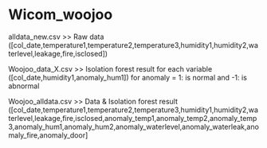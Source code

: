 # Wicom_woojoo

alldata_new.csv >> Raw data 
([col_date,temperature1,temperature2,temperature3,humidity1,humidity2,waterlevel,leakage,fire,isclosed])

Woojoo_data_X.csv >> Isolation forest result for each variable
([col_date,humidity1,anomaly_hum1])
for anomaly = 1: is normal and -1: is abnormal

Woojoo_alldata.csv >> Data & Isolation forest result
([col_date,temperature1,temperature2,temperature3,humidity1,humidity2,waterlevel,leakage,fire,isclosed,anomaly_temp1,anomaly_temp2,anomaly_temp3,anomaly_hum1,anomaly_hum2,anomaly_waterlevel,anomaly_waterleak,anomaly_fire,anomaly_door]
